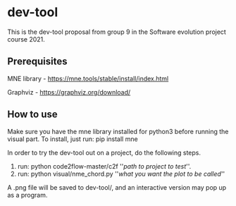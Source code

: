 # dev-tool

This is the dev-tool proposal from group 9 in the Software evolution project course 2021. 

## Prerequisites
MNE library - https://mne.tools/stable/install/index.html

Graphviz - https://graphviz.org/download/


## How to use
Make sure you have the mne library installed for python3 before running the visual part. To install, just run: pip install mne 

In order to try the dev-tool out on a project, do the following steps. 
1. run: python code2flow-master/c2f ''*path to project to test*''.
2. run: python visual/nme_chord.py ''*what you want the plot to be called*''

A .png file will be saved to dev-tool/, and an interactive version may pop up as a program.

